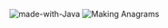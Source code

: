 ![made-with-Java](https://img.shields.io/badge/Made%20with-Java-1f425f.svg)
![Making Anagrams](https://www.hackerrank.com/challenges/ctci-making-anagrams/problem)